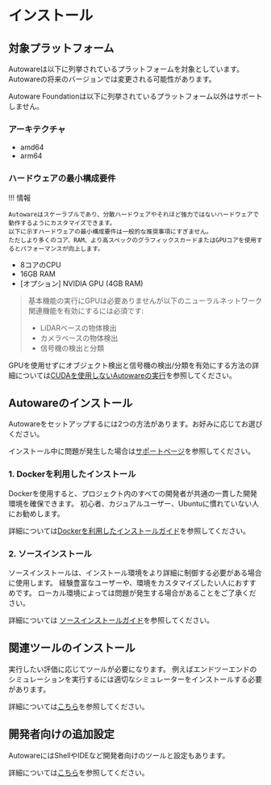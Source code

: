 # インストール

## 対象プラットフォーム

Autowareは以下に列挙されているプラ​​ットフォームを対象としています。Autowareの将来のバージョンでは変更される可能性があります。

Autoware Foundationは以下に列挙されているプラ​​ットフォーム以外はサポートしません。

### アーキテクチャ

- amd64
- arm64

### ハードウェアの最小構成要件

!!! 情報

    Autowareはスケーラブルであり、分散ハードウェアやそれほど強力ではないハードウェアで動作するようにカスタマイズできます。
    以下に示すハードウェアの最小構成要件は一般的な推奨事項にすぎません。
    ただしより多くのコア、RAM、より高スペックのグラフィックスカードまたはGPUコアを使用するとパフォーマンスが向上します。

- 8コアのCPU
- 16GB RAM
- [オプション] NVIDIA GPU (4GB RAM)

> 基本機能の実行にGPUは必要ありませんが以下のニューラルネットワーク関連機能を有効にするには必須です:
>
> - LiDARベースの物体検出
> - カメラベースの物体検出
> - 信号機の検出と分類

GPUを使用せずにオブジェクト検出と信号機の検出/分類を有効にする方法の詳細については[CUDAを使用しないAutowareの実行](../how-to-guides/others/running-autoware-without-cuda.md)を参照してください。

## Autowareのインストール

Autowareをセットアップするには2つの方法があります。お好みに応じてお選びください。

インストール中に問題が発生した場合は[サポートページ](../support)を参照してください。

### 1. Dockerを利用したインストール

Dockerを使用すると、プロジェクト内のすべての開発者が共通の一貫した開発環境を確保できます。
初心者、カジュアルユーザー、Ubuntuに慣れていない人にお勧めします。

詳細については[Dockerを利用したインストールガイド](autoware/docker-installation.md)を参照してください。

### 2. ソースインストール

ソースインストールは、インストール環境をより詳細に制御する必要がある場合に使用します。
経験豊富なユーザーや、環境をカスタマイズしたい人におすすめです。
ローカル環境によっては問題が発生する場合があることをご了承ください。

詳細については [ソースインストールガイド](autoware/source-installation.md)を参照してください。

## 関連ツールのインストール

実行したい評価に応じてツールが必要になります。
例えばエンドツーエンドのシミュレーションを実行するには適切なシミュレーターをインストールする必要があります。

詳細については[こちら](related-tools)を参照してください。

## 開発者向けの追加設定

AutowareにはShellやIDEなど開発者向けのツールと設定もあります。

詳細については[こちら](additional-settings-for-developers)を参照してください。

